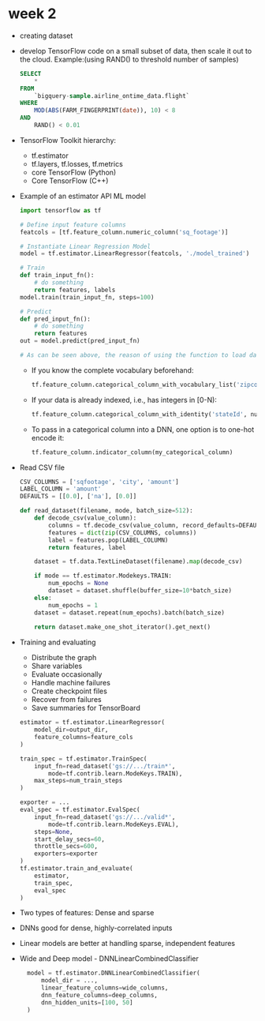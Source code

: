 # week 2

-  creating dataset
- develop TensorFlow code on a small subset of data, then scale it out to the cloud. Example:(using RAND() to threshold number of samples)
    ```sql
    SELECT
        *
    FROM
        `bigquery-sample.airline_ontime_data.flight`
    WHERE
        MOD(ABS(FARM_FINGERPRINT(date)), 10) < 8
    AND
        RAND() < 0.01
    ```

- TensorFlow Toolkit hierarchy:
    - tf.estimator
    - tf.layers, tf.losses, tf.metrics
    - core TensorFlow (Python)
    - Core TensorFlow (C++)

- Example of an estimator API ML model
    ```python
    import tensorflow as tf

    # Define input feature columns
    featcols = [tf.feature_column.numeric_column('sq_footage')]

    # Instantiate Linear Regression Model
    model = tf.estimator.LinearRegressor(featcols, './model_trained')

    # Train
    def train_input_fn():
        # do something
        return features, labels
    model.train(train_input_fn, steps=100)

    # Predict
    def pred_input_fn():
        # do something
        return features
    out = model.predict(pred_input_fn)

    # As can be seen above, the reason of using the function to load data is avoid memery limitation when holding massive data in memery.
    ```

    - If you know the complete vocabulary beforehand:    
        ```python
        tf.feature_column.categorical_column_with_vocabulary_list('zipcode', vocabulary_list=['83452', '72345', '87654', '23451'])
        ```
    
    - If your data is already indexed, i.e., has integers in [0-N):
        ```python
        tf.feature_column.categorical_column_with_identity('stateId', num_buckets=50)
        ```

    - To pass in a categorical column into a DNN, one option is to one-hot encode it:
        ```python
        tf.feature_column.indicator_column(my_categorical_column)
        ```

- Read CSV file
    ```python
    CSV_COLUMNS = ['sqfootage', 'city', 'amount']
    LABEL_COLUMN = 'amount'
    DEFAULTS = [[0.0], ['na'], [0.0]]

    def read_dataset(filename, mode, batch_size=512):
        def decode_csv(value_column):
            columns = tf.decode_csv(value_column, record_defaults=DEFAULTS)
            features = dict(zip(CSV_COLUMNS, columns))
            label = features.pop(LABEL_COLUMN)
            return features, label

        dataset = tf.data.TextLineDataset(filename).map(decode_csv)

        if mode == tf.estimator.Modekeys.TRAIN:
            num_epochs = None
            dataset = dataset.shuffle(buffer_size=10*batch_size)
        else:
            num_epochs = 1
        dataset = dataset.repeat(num_epochs).batch(batch_size)
        
        return dataset.make_one_shot_iterator().get_next()
    ```

- Training and evaluating
    - Distribute the graph
    - Share variables
    - Evaluate occasionally
    - Handle machine failures
    - Create checkpoint files
    - Recover from failures
    - Save summaries for TensorBoard
    ```python
    estimator = tf.estimator.LinearRegressor(
        model_dir=output_dir,
        feature_columns=feature_cols
    )

    train_spec = tf.estimator.TrainSpec(
        input_fn=read_dataset('gs://.../train*',       
            mode=tf.contrib.learn.ModeKeys.TRAIN),
        max_steps=num_train_steps
    )

    exporter = ...
    eval_spec = tf.estimator.EvalSpec(
        input_fn=read_dataset('gs://.../valid*',
            mode=tf.contrib.learn.ModeKeys.EVAL),
        steps=None,
        start_delay_secs=60,
        throttle_secs=600,
        exporters=exporter
    )
    tf.estimator.train_and_evaluate(
        estimator,
        train_spec,
        eval_spec
    )
    ```
- Two types of features: Dense and sparse
- DNNs good for dense, highly-correlated inputs
- Linear models are better at handling sparse, independent features
- Wide and Deep model - DNNLinearCombinedClassifier
  ```python
    model = tf.estimator.DNNLinearCombinedClassifier(
        model_dir = ...,
        linear_feature_columns=wide_columns,
        dnn_feature_columns=deep_columns,
        dnn_hidden_units=[100, 50]
    )
  ```